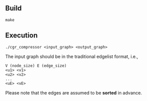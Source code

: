 ## Build
```make```

## Execution
```./cgr_compressor <input_graph> <output_graph>```

The input graph should be in the traditional edgelist format, i.e.,

```
V (node_size) E (edge_size)
<u1> <v1>
<u2> <v2>
...
<uE> <vE>
```

Please note that the edges are assumed to be **sorted** in advance.